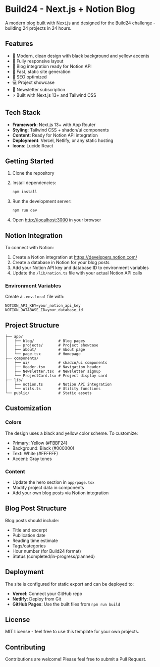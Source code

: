 # Build24 - Next.js + Notion Blog

A modern blog built with Next.js and designed for the Build24 challenge - building 24 projects in 24 hours.

## Features

- 🎨 Modern, clean design with black background and yellow accents
- 📱 Fully responsive layout
- 📝 Blog integration ready for Notion API
- 🚀 Fast, static site generation
- 🎯 SEO optimized
- 💻 Project showcase
- 📧 Newsletter subscription
- ⚡ Built with Next.js 13+ and Tailwind CSS

## Tech Stack

- **Framework**: Next.js 13+ with App Router
- **Styling**: Tailwind CSS + shadcn/ui components
- **Content**: Ready for Notion API integration
- **Deployment**: Vercel, Netlify, or any static hosting
- **Icons**: Lucide React

## Getting Started

1. Clone the repository
2. Install dependencies:
   ```bash
   npm install
   ```

3. Run the development server:
   ```bash
   npm run dev
   ```

4. Open [http://localhost:3000](http://localhost:3000) in your browser

## Notion Integration

To connect with Notion:

1. Create a Notion integration at https://developers.notion.com/
2. Create a database in Notion for your blog posts
3. Add your Notion API key and database ID to environment variables
4. Update the `/lib/notion.ts` file with your actual Notion API calls

### Environment Variables

Create a `.env.local` file with:

```env
NOTION_API_KEY=your_notion_api_key
NOTION_DATABASE_ID=your_database_id
```

## Project Structure

```
├── app/
│   ├── blog/           # Blog pages
│   ├── projects/       # Project showcase
│   ├── about/          # About page
│   └── page.tsx        # Homepage
├── components/
│   ├── ui/             # shadcn/ui components
│   ├── Header.tsx      # Navigation header
│   ├── Newsletter.tsx  # Newsletter signup
│   └── ProjectCard.tsx # Project display card
├── lib/
│   ├── notion.ts       # Notion API integration
│   └── utils.ts        # Utility functions
└── public/             # Static assets
```

## Customization

### Colors
The design uses a black and yellow color scheme. To customize:
- Primary: Yellow (#FBBF24)
- Background: Black (#000000)
- Text: White (#FFFFFF)
- Accent: Gray tones

### Content
- Update the hero section in `app/page.tsx`
- Modify project data in components
- Add your own blog posts via Notion integration

## Blog Post Structure

Blog posts should include:
- Title and excerpt
- Publication date
- Reading time estimate
- Tags/categories
- Hour number (for Build24 format)
- Status (completed/in-progress/planned)

## Deployment

The site is configured for static export and can be deployed to:

- **Vercel**: Connect your GitHub repo
- **Netlify**: Deploy from Git
- **GitHub Pages**: Use the built files from `npm run build`

## License

MIT License - feel free to use this template for your own projects.

## Contributing

Contributions are welcome! Please feel free to submit a Pull Request.